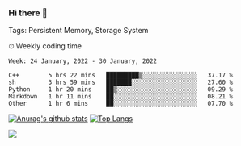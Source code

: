 ### Hi there 👋

Tags: Persistent Memory, Storage System

<!--

[![Anurag's github stats](https://github-readme-stats.vercel.app/api?username=wwyf)](https://github.com/anuraghazra/github-readme-stats)

[![Anurag's github stats](https://github-readme-stats.vercel.app/api?username=wwyf&count_private=true)](https://github.com/anuraghazra/github-readme-stats)


[![Top Langs](https://github-readme-stats.vercel.app/api/top-langs/?username=wwyf&count_private=true&&hide=jupyter%20notebook,html)](https://github.com/anuraghazra/github-readme-stats)



-->


⏱ Weekly coding time

<!--START_SECTION:waka-->
```text
Week: 24 January, 2022 - 30 January, 2022

C++        5 hrs 22 mins   █████████▒░░░░░░░░░░░░░░░   37.17 % 
sh         3 hrs 59 mins   ███████░░░░░░░░░░░░░░░░░░   27.60 % 
Python     1 hr 20 mins    ██▒░░░░░░░░░░░░░░░░░░░░░░   09.29 % 
Markdown   1 hr 11 mins    ██░░░░░░░░░░░░░░░░░░░░░░░   08.21 % 
Other      1 hr 6 mins     ██░░░░░░░░░░░░░░░░░░░░░░░   07.70 % 
```
<!--END_SECTION:waka-->



[![Anurag's github stats](https://github-readme-stats.vercel.app/api?username=wwyf&count_private=true&show_icons=true&hide_border=true)](https://github.com/anuraghazra/github-readme-stats) [![Top Langs](https://github-readme-stats.vercel.app/api/top-langs/?username=wwyf&count_private=true&hide=jupyter%20notebook,html,OpenEdge%20ABL&langs_count=10&layout=compact&hide_border=true)](https://github.com/anuraghazra/github-readme-stats)

<!--

[![willianrod's wakatime stats](https://github-readme-stats.vercel.app/api/wakatime?username=wwyf)](https://github.com/anuraghazra/github-readme-stats)


-->

![](https://hit.yhype.me/github/profile?user_id=23121291)
